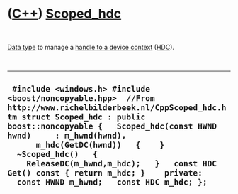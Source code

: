 
 

 

 

 

 

([C++](Cpp.md)) [Scoped\_hdc](CppScoped_hdc.md)
=================================================

 

[Data type](CppDataType.md) to manage a [handle to a device
context](CppHDC.md) ([HDC](CppHDC.md)).

 

  -------------------------------------------------------------------------------------------------------------------------------------------------------------------------------------------------------------------------------------------------------------------------------------------------------------------------------------------------------------------------------------------------------------
  ` #include <windows.h> #include <boost/noncopyable.hpp>  //From http://www.richelbilderbeek.nl/CppScoped_hdc.htm struct Scoped_hdc : public boost::noncopyable {   Scoped_hdc(const HWND hwnd)     : m_hwnd(hwnd),       m_hdc(GetDC(hwnd))   {    }   ~Scoped_hdc()   {     ReleaseDC(m_hwnd,m_hdc);   }   const HDC Get() const { return m_hdc; }    private:   const HWND m_hwnd;   const HDC m_hdc; };`
  -------------------------------------------------------------------------------------------------------------------------------------------------------------------------------------------------------------------------------------------------------------------------------------------------------------------------------------------------------------------------------------------------------------

 

 

 

 

 

 


